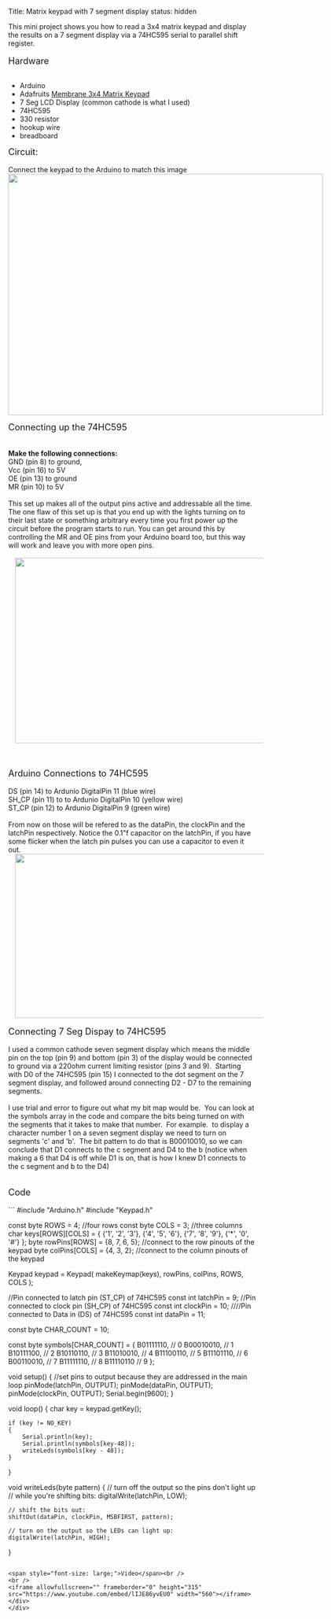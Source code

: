 Title: Matrix keypad with 7 segment display 
status: hidden

This mini project shows you how to read a 3x4 matrix keypad and display the results on a 7 segment display via a 74HC595 serial to parallel shift register.<br />
<br />
<span style="font-size: large;">Hardware</span><br />
<br />
<ul>
<li>Arduino</li>
<li>Adafruits&nbsp;<a href="https://www.adafruit.com/products/419" rel="nofollow" target="_blank">Membrane 3x4 Matrix Keypad</a></li>
<li>7 Seg LCD Display (common cathode is what I used)</li>
<li>74HC595</li>
<li>330 resistor</li>
<li>hookup wire</li>
<li>breadboard</li>
</ul>
<div>
<span style="font-size: large;">Circuit:</span></div>
<div>
<br /></div>
<div>
Connect the keypad to the Arduino to match this image</div>
<div class="separator" style="clear: both; text-align: center;">
<a href="https://2.bp.blogspot.com/-oAeRkRoWcJ8/Vv6yVpZrilI/AAAAAAAAs4I/rBNgSZys6K83g_nvhgFPSZRCCEpw3TiPg/s1600/membranekeypad34arduino_LRG.jpg" imageanchor="1" style="clear: left; float: left; margin-bottom: 1em; margin-right: 1em;"><img border="0" height="491" src="https://2.bp.blogspot.com/-oAeRkRoWcJ8/Vv6yVpZrilI/AAAAAAAAs4I/rBNgSZys6K83g_nvhgFPSZRCCEpw3TiPg/s640/membranekeypad34arduino_LRG.jpg" width="640" /></a></div>
<div class="separator" style="clear: both; text-align: left;">
<span style="font-size: large;">Connecting up the 74HC595</span></div>
<br />
<br />
<b>Make the following connections:</b><br />
GND (pin 8) to ground,<br />
Vcc (pin 16) to 5V<br />
OE (pin 13) to ground<br />
MR (pin 10) to 5V<br />
<br />
This set up makes all of the output pins active and addressable all the time. The one flaw of this set up is that you end up with the lights turning on to their last state or something arbitrary every time you first power up the circuit before the program starts to run. You can get around this by controlling the MR and OE pins from your Arduino board too, but this way will work and leave you with more open pins.<br />
<div>
<br /></div>
<div class="separator" style="clear: both; text-align: center;">
<a href="https://1.bp.blogspot.com/-7ZmCGxtJKFk/Vv6zgaKQR3I/AAAAAAAAs4U/APX-pkLAYKsbylyTdJyt9HkfzY80TSfhA/s1600/ShftOutExmp1_1.gif" imageanchor="1" style="margin-left: 1em; margin-right: 1em;"><img border="0" height="377" src="https://1.bp.blogspot.com/-7ZmCGxtJKFk/Vv6zgaKQR3I/AAAAAAAAs4U/APX-pkLAYKsbylyTdJyt9HkfzY80TSfhA/s640/ShftOutExmp1_1.gif" width="640" /></a></div>
<div class="separator" style="clear: both; text-align: left;">
<br /></div>
<div class="separator" style="clear: both; text-align: left;">
<br /></div>
<br />
<span style="font-size: large;">Arduino Connections to 74HC595</span><br />
<div>
<br /></div>
<div>
DS (pin 14) to Ardunio DigitalPin 11 (blue wire)<br />
SH_CP (pin 11) to to Ardunio DigitalPin 10 (yellow wire)<br />
ST_CP (pin 12) to Ardunio DigitalPin 9 (green wire)<br />
<br />
From now on those will be refered to as the dataPin, the clockPin and the latchPin respectively. Notice the 0.1"f capacitor on the latchPin, if you have some flicker when the latch pin pulses you can use a capacitor to even it out.<a href="https://1.bp.blogspot.com/-sO6Hv1m58Bg/Vv61KoQdZ3I/AAAAAAAAs4g/FXZf6S7Dq7YdkX_f9gSkgTNX2es-vgl7w/s1600/ShftOutExmp1_2.gif" imageanchor="1" style="margin-left: 1em; margin-right: 1em; text-align: center;"><img border="0" height="334" src="https://1.bp.blogspot.com/-sO6Hv1m58Bg/Vv61KoQdZ3I/AAAAAAAAs4g/FXZf6S7Dq7YdkX_f9gSkgTNX2es-vgl7w/s640/ShftOutExmp1_2.gif" width="640" /></a><br />
<br />
<span style="font-size: large;">Connecting 7 Seg Dispay to 74HC595</span><br />
<br /></div>
<div class="separator" style="clear: both; text-align: left;">
I used a common cathode seven segment display which means the middle pin on the top (pin 9) and bottom (pin 3) of the display would be connected to ground via a 220ohm current limiting resistor (pins 3 and 9). &nbsp;Starting with D0 of the 74HC595 (pin 15) I connected to the dot segment on the 7 segment display, and followed around connecting D2 - D7 to the remaining segments.</div>
<div class="separator" style="clear: both; text-align: left;">
<br /></div>
<div class="separator" style="clear: both; text-align: left;">
I use trial and error to figure out what my bit map would be. &nbsp;You can look at the symbols array in the code and compare the bits being turned on with the segments that it takes to make that number. &nbsp;For example. &nbsp;to display a character number 1 on a seven segment display we need to turn on segments 'c' and 'b'. &nbsp;The bit pattern to do that is B00010010, so we can conclude that D1 connects to the c segment and D4 to the b (notice when making a 6 that D4 is off while D1 is on, that is how I knew D1 connects to the c segment and b to the D4)</div>
<div>
<div>
<br /></div>
<div>
<div>
<br /></div>
<div>
<span style="font-size: large;">Code</span></div>
<div>
<br /></div>
```
#include "Arduino.h"
#include "Keypad.h"

const byte ROWS = 4; //four rows
const byte COLS = 3; //three columns
char keys[ROWS][COLS] =
{
	{'1', '2', '3'},
	{'4', '5', '6'},
	{'7', '8', '9'},
	{'*', '0', '#'}
};
byte rowPins[ROWS] = {8, 7, 6, 5}; //connect to the row pinouts of the keypad
byte colPins[COLS] = {4, 3, 2}; //connect to the column pinouts of the keypad

Keypad keypad = Keypad( makeKeymap(keys), rowPins, colPins, ROWS, COLS );

//Pin connected to latch pin (ST_CP) of 74HC595
const int latchPin = 9;
//Pin connected to clock pin (SH_CP) of 74HC595
const int clockPin = 10;
////Pin connected to Data in (DS) of 74HC595
const int dataPin = 11;

const byte CHAR_COUNT = 10;

const byte symbols[CHAR_COUNT] =
{
	B01111110, // 0
	B00010010, // 1
	B10111100, // 2
	B10110110, // 3
	B11010010, // 4
	B11100110, // 5
	B11101110, // 6
	B00110010, // 7
	B11111110, // 8
	B11110110  // 9
};


void setup()
{
	//set pins to output because they are addressed in the main loop
	pinMode(latchPin, OUTPUT);
	pinMode(dataPin, OUTPUT);
	pinMode(clockPin, OUTPUT);
	Serial.begin(9600);
}

void loop()
{
	char key = keypad.getKey();

	if (key != NO_KEY)
	{
		Serial.println(key);
		Serial.println(symbols[key-48]);
		writeLeds(symbols[key - 48]);
	}

}


void writeLeds(byte pattern)
{
	// turn off the output so the pins don't light up
	// while you're shifting bits:
	digitalWrite(latchPin, LOW);

	// shift the bits out:
	shiftOut(dataPin, clockPin, MSBFIRST, pattern);

	// turn on the output so the LEDs can light up:
	digitalWrite(latchPin, HIGH);
}
```

<span style="font-size: large;">Video</span><br />
<br />
<iframe allowfullscreen="" frameborder="0" height="315" src="https://www.youtube.com/embed/lIJE86yvEU0" width="560"></iframe>
</div>
</div>
